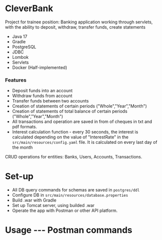 # CleverBank
Project for trainee position:
 Banking application working through servlets, with the ability to deposit, withdraw, transfer funds, create statements
 
- Java 17
- Gradle
- PostgreSQL
- JDBC
- Lombok
- Servlets
- Docker (Half-implemented)


<h3> Features </h3>

- Deposit funds into an account
- Withdraw funds from account
- Transfer funds between two accounts
- Creation of statements of certain periods ("Whole","Year","Month")
- Creation of statements of total balance of certain periods ("Whole","Year","Month")
- All transactions and operation are saved in from of cheques in txt and pdf formats.
- Interest calculation function - every 30 seconds, the interest is calculated depending on the value of "InterestRate" in the ```src/main/resources/config.yaml``` file.
  It is calculated on every last day of the month

CRUD operations for entities: Banks, Users, Accounts, Transactions.
  
<h1>
<b> Set-up </b>
</h1>

- All DB query commands for schemas are saved in ```postgres/ddl```
- Configure DB in ``` src/main/resources/database.properties ```
- Build .war with Gradle
- Set up Tomcat server, using builded .war
- Operate the app with Postman or other API platform.

<h1> <b> Usage --- Postman commands </b> </h1>




